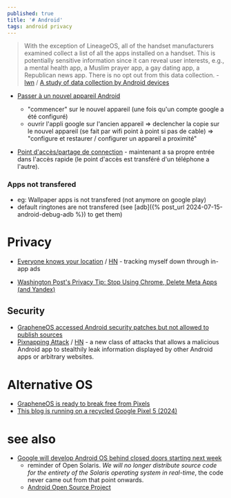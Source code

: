 ```yaml
---
published: true
title: '# Android'
tags: android privacy
---
```

> With the exception of LineageOS, all of the handset manufacturers examined collect a list of all the apps installed on a handset. This is potentially sensitive information since it can reveal user interests, e.g., a mental health app, a Muslim prayer app, a gay dating app, a Republican news app. There is no opt out from this data collection. - [lwn](https://lwn.net/Articles/872639/) / [ A study of data collection by Android devices](https://news.ycombinator.com/item?id=28875932)

- [Passer à un nouvel appareil Android](https://support.google.com/android/answer/6193424?hl=fr#zippy=%2Ceffectuer-la-transition-depuis-un-appareil-android)
	- "commencer" sur le nouvel appareil (une fois qu'un compte google a été configuré)
	- ouvrir l'appli google sur l'ancien appareil => declencher la copie sur le nouvel appareil (se fait par wifi point à point si pas de cable) => "configure et restaurer / configurer un appareil a proximité"
    
- [Point d'accès/partage de connection](https://support.google.com/android/answer/9059108?hl=fr) - maintenant a sa propre entrée dans l'accès rapide (le point d'accès est transféré d'un téléphone a l'autre).

### Apps not transfered
- eg: Wallpaper apps is not transfered (not anymore on google play)
- default ringtones are not transfered (see [adb]({% post_url 2024-07-15-android-debug-adb %}) to get them)

# Privacy
- [Everyone knows your location](https://timsh.org/tracking-myself-down-through-in-app-ads/) / [HN](https://news.ycombinator.com/item?id=42909921) - tracking myself down through in-app ads

- [Washington Post's Privacy Tip: Stop Using Chrome, Delete Meta Apps (and Yandex)](HN)

## Security
- [GrapheneOS accessed Android security patches but not allowed to publish sources ](https://news.ycombinator.com/item?id=45208925)
- [Pixnapping Attack](https://www.pixnapping.com/) / [HN](https://news.ycombinator.com/item?id=45588594) -  a new class of attacks that allows a malicious Android app to stealthily leak information displayed by other Android apps or arbitrary websites. 

# Alternative OS
- [	GrapheneOS is ready to break free from Pixels](https://news.ycombinator.com/item?id=45585869)
- [	This blog is running on a recycled Google Pixel 5 (2024) ](https://news.ycombinator.com/item?id=45110209)

# see also
- [Google will develop Android OS behind closed doors starting next week ](https://news.ycombinator.com/item?id=43484927)
	- reminder of Open Solaris. _We will no longer distribute source code for the entirety of the Solaris operating system in real-time_,  the code never came out from that point onwards.
    - [Android Open Source Project](https://source.android.com/)
